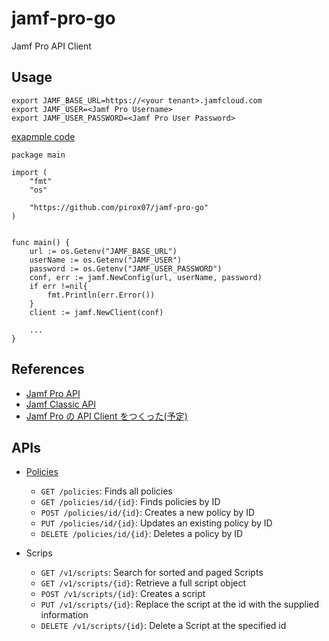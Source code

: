 # jamf-pro-go
Jamf Pro API Client

## Usage

```
export JAMF_BASE_URL=https://<your tenant>.jamfcloud.com
export JAMF_USER=<Jamf Pro Username>
export JAMF_USER_PASSWORD=<Jamf Pro User Password>
```

[exapmple code](./examples/main.go)

```
package main

import (
	"fmt"
	"os"

	"https://github.com/pirox07/jamf-pro-go"
)


func main() {
	url := os.Getenv("JAMF_BASE_URL")
	userName := os.Getenv("JAMF_USER")
	password := os.Getenv("JAMF_USER_PASSWORD")
	conf, err := jamf.NewConfig(url, userName, password)
	if err !=nil{
		fmt.Println(err.Error())
	}
	client := jamf.NewClient(conf)
	
	...
}
```

## References

- [Jamf Pro API](https://www.jamf.com/developers/apis/jamf-pro/reference/)
- [Jamf Classic API](https://www.jamf.com/developers/apis/classic/reference/)
- [Jamf Pro の API Client をつくった(予定)](https://note.com/pirox/n/n6b08712720a2)

## APIs

- [Policies](https://www.jamf.com/developers/apis/classic/reference/#/policies)
  - `GET /policies`: Finds all policies
  - `GET /policies/id/{id}`: Finds policies by ID
  - `POST /policies/id/{id}`: Creates a new policy by ID
  - `PUT /policies/id/{id}`: Updates an existing policy by ID
  - `DELETE /policies/id/{id}`: Deletes a policy by ID

- Scrips
  - `GET /v1/scripts`: Search for sorted and paged Scripts
  - `GET /v1/scripts/{id}`: Retrieve a full script object
  - `POST /v1/scripts/{id}`: Creates a script
  - `PUT /v1/scripts/{id}`: Replace the script at the id with the supplied information
  - `DELETE /v1/scripts/{id}`: Delete a Script at the specified id

